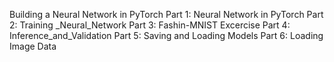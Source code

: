 Building a Neural Network in PyTorch
Part 1: Neural Network in PyTorch
Part 2: Training _Neural_Network
Part 3: Fashin-MNIST Excercise
Part 4: Inference_and_Validation
Part 5: Saving and Loading Models
Part 6: Loading Image Data
